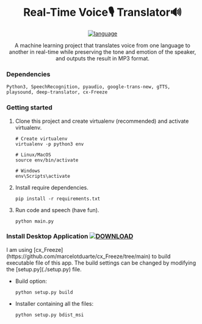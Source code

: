 <div align="center">
<h1> Real-Time Voice🎙️ Translator🔊 </h1> <a href="#"><img alt="language" src="https://user-images.githubusercontent.com/132539454/278971782-9453805e-e2e6-4d99-b1de-cf8fcd3e7105.svg"></a>

A machine learning project that translates voice from one language to another in real-time while preserving the tone and emotion of the speaker, and outputs the result in MP3 format.
</div>

### Dependencies
    Python3, SpeechRecognition, pyaudio, google-trans-new, gTTS, playsound, deep-translator, cx-Freeze

### Getting started

1. Clone this project and create virtualenv (recommended) and activate virtualenv.
    ```
    # Create virtualenv
    virtualenv -p python3 env
 
    # Linux/MacOS
    source env/bin/activate
    
    # Windows
    env\Scripts\activate
    ```
    
2. Install require dependencies.
    ```
    pip install -r requirements.txt
    ```

3. Run code and speech (have fun).
    ```
    python main.py
    ```

### Install Desktop Application <a href="https://github.com/SamirPaulb/real-time-voice-translator/releases/latest"><img src="https://user-images.githubusercontent.com/132539454/278971282-8d676023-a03a-463c-8e55-3f0afe6e3e58.svg" alt="DOWNLOAD">
</a>
I am using [cx_Freeze](https://github.com/marcelotduarte/cx_Freeze/tree/main) to build executable file of this app. The build settings can be changed by modifying the [setup.py](./setup.py) file.

- Build option:
    ```
    python setup.py build
    ```
- Installer containing all the files:
    ```
    python setup.py bdist_msi
    ```

